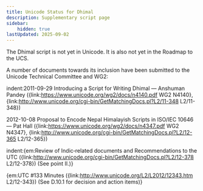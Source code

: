 ```yaml
---
title: Unicode Status for Dhimal
description: Supplementary script page
sidebar:
    hidden: true
lastUpdated: 2025-09-02
---
```


The Dhimal script is not yet in Unicode. It is also not yet in the Roadmap to the UCS.

[comment]: # (end of intro)

[comment]: # (start of blocks)



[comment]: # (end of blocks)

[comment]: # (start of chars)



[comment]: # (end of chars)

[comment]: # (start of rest)

A number of documents towards its inclusion have been submitted to the Unicode Technical Committee and WG2:

indent:2011-09-29 Introducing a Script for Writing Dhimal — Anshuman Pandey ({link:https://www.unicode.org/wg2/docs/n4140.pdf WG2 N4140}, {link:http://www.unicode.org/cgi-bin/GetMatchingDocs.pl?L2/11-348 L2/11-348})

2012-10-08 Proposal to Encode Nepal Himalayish Scripts in ISO/IEC 10646 — Pat Hall ({link:https://www.unicode.org/wg2/docs/n4347.pdf WG2 N4347}, {link:http://www.unicode.org/cgi-bin/GetMatchingDocs.pl?L2/12-365 L2/12-365})

indent:{em:Review of Indic‐related documents and Recommendations to the UTC ({link:http://www.unicode.org/cgi-bin/GetMatchingDocs.pl?L2/12-378 L2/12-378}) (See point II.)}

{em:UTC #133 Minutes ({link:http://www.unicode.org/L2/L2012/12343.htm L2/12-343}) (See D.10.1 for decision and action items)}
